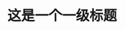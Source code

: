 <!DOCTYPE html>
<html lang="zh-cn">
    <head>
        <meta charset="utf-8"/>
        <title>陈小明的成长经历</title>
      <link href="新建文本文档 .css" rel="stylesheet" type="text/css"/>
    </head>
    <body>
        <h1>这是一个一级标题</h1>
    </body>
</html>
